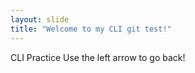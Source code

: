 ```yaml
---
layout: slide
title: "Welcome to my CLI git test!"
---
```

CLI Practice
Use the left arrow to go back!
